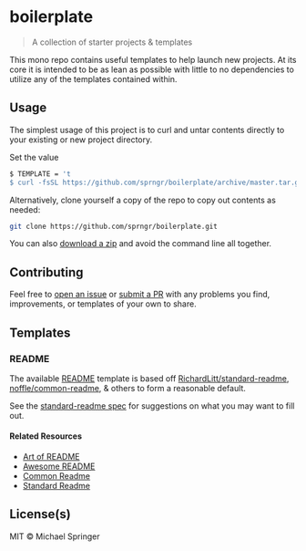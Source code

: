 # boilerplate

> A collection of starter projects & templates

This mono repo contains useful templates to help launch new projects. At its core it is intended to be as lean as possible with little to no dependencies to utilize any of the templates contained within.

## Usage

The simplest usage of this project is to curl and untar contents directly to your existing or new project directory.

Set the value

```sh
$ TEMPLATE = 't
$ curl -fsSL https://github.com/sprngr/boilerplate/archive/master.tar.gz | tar -xz --strip-components=2 boilerplate-master/$TEMPLATE
```

Alternatively, clone yourself a copy of the repo to copy out contents as needed:

```sh
git clone https://github.com/sprngr/boilerplate.git
```

You can also [download a zip](ttps://github.com/sprngr/boilerplate/archive/master.zip) and avoid the command line all together.

## Contributing

Feel free to [open an issue](https://github.com/sprngr/boilerplate/issues?q=is%3Aissue+is%3Aopen+sort%3Aupdated-desc) or [submit a PR](https://github.com/sprngr/boilerplate/pulls?q=is%3Apr+is%3Aopen+sort%3Aupdated-desc) with any problems you find, improvements, or templates of your own to share.

## Templates

### README

The available [README](/readme/README.md) template is based off [RichardLitt/standard-readme](https://github.com/RichardLitt/standard-readme), [noffle/common-readme](https://github.com/noffle/common-readme), & others to form a reasonable default. 

See the [standard-readme spec](https://github.com/RichardLitt/standard-readme/blob/master/spec.md) for suggestions on what you may want to fill out.

#### Related Resources

* [Art of README](https://github.com/noffle/art-of-readme)
* [Awesome README](https://github.com/matiassingers/awesome-readme)
* [Common Readme](https://github.com/noffle/common-readme)
* [Standard Readme](https://github.com/RichardLitt/standard-readme)

## License(s)

MIT © Michael Springer